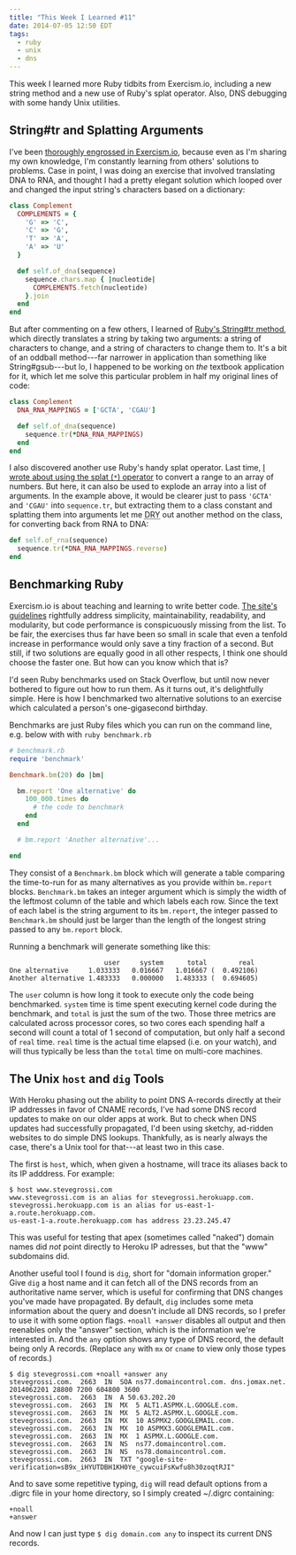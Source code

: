 ```yaml
---
title: "This Week I Learned #11"
date: 2014-07-05 12:50 EDT
tags:
  - ruby
  - unix
  - dns
---
```


This week I learned more Ruby tidbits from Exercism.io, including a new string method and a new use of Ruby's splat operator. Also, DNS debugging with some handy Unix utilities.

<!--more-->

## String#tr and Splatting Arguments

I've been [thoroughly engrossed in Exercism.io](/2014/06/20/collaborative-coding-with-exercism-io/), because even as I'm sharing my own knowledge, I'm constantly learning from others' solutions to problems. Case in point, I was doing an exercise that involved translating DNA to RNA, and thought I had a pretty elegant solution which looped over and changed the input string's characters based on a dictionary:

```ruby
class Complement
  COMPLEMENTS = {
    'G' => 'C',
    'C' => 'G',
    'T' => 'A',
    'A' => 'U'
  }

  def self.of_dna(sequence)
    sequence.chars.map { |nucleotide|
      COMPLEMENTS.fetch(nucleotide)
    }.join
  end
end
```

But after commenting on a few others, I learned of [Ruby's String#tr method](http://www.ruby-doc.org/core-2.1.2/String.html#method-i-tr), which directly translates a string by taking two arguments: a string of characters to change, and a string of characters to change them to. It's a bit of an oddball method---far narrower in application than something like String#gsub---but lo, I happened to be working on *the* textbook application for it, which let me solve this particular problem in half my original lines of code:

```ruby
class Complement
  DNA_RNA_MAPPINGS = ['GCTA', 'CGAU']

  def self.of_dna(sequence)
    sequence.tr(*DNA_RNA_MAPPINGS)
  end
end
```

I also discovered another use Ruby's handy splat operator. Last time, [I wrote about using the splat (`*`) operator](/2014/05/10/this-week-i-learned-10/) to convert a range to an array of numbers. But here, it can also be used to explode an array into a list of arguments. In the example above, it would be clearer just to pass `'GCTA'` and `'CGAU'` into `sequence.tr`, but extracting them to a class constant and splatting them into arguments let me <abbr title="Don’t repeat yourself">DRY</abbr> out another method on the class, for converting back from RNA to DNA:

```ruby
def self.of_rna(sequence)
  sequence.tr(*DNA_RNA_MAPPINGS.reverse)
end
```

## Benchmarking Ruby

Exercism.io is about teaching and learning to write better code. [The site's guidelines](http://help.exercism.io/nitpicking-code.html) rightfully address simplicity, maintainability, readability, and modularity, but code performance is conspicuously missing from the list. To be fair, the exercises thus far have been so small in scale that even a tenfold increase in performance would only save a tiny fraction of a second. But still, if two solutions are equally good in all other respects, I think one should choose the faster one. But how can you know which that is?

I'd seen Ruby benchmarks used on Stack Overflow, but until now never bothered to figure out how to run them. As it turns out, it's delightfully simple. Here is how I benchmarked two alternative solutions to an exercise which calculated a person's one-gigasecond birthday.

Benchmarks are just Ruby files which you can run on the command line, e.g. below with with `ruby benchmark.rb`

```ruby
# benchmark.rb
require 'benchmark'

Benchmark.bm(20) do |bm|

  bm.report 'One alternative' do
    100_000.times do
      # the code to benchmark
    end
  end

  # bm.report 'Another alternative'...

end
```

They consist of a `Benchmark.bm` block which will generate a table comparing the time-to-run for as many alternatives as you provide within `bm.report` blocks. `Benchmark.bm` takes an integer argument which is simply the width of the leftmost column of the table and which labels each row. Since the text of each label is the string argument to its `bm.report`, the integer passed to `Benchmark.bm` should just be larger than the length of the longest string passed to any `bm.report` block.

Running a benchmark will generate something like this:

                            user     system      total        real
    One alternative     1.033333   0.016667   1.016667 (  0.492106)
    Another alternative 1.483333   0.000000   1.483333 (  0.694605)

The `user` column is how long it took to execute only the code being benchmarked. `system` time is time spent executing kernel code during the benchmark, and `total` is just the sum of the two. Those three metrics are calculated across processor cores, so two cores each spending half a second will count a total of 1 second of computation, but only half a second of `real` time. `real` time is the actual time elapsed (i.e. on your watch), and will thus typically be less than the `total` time on multi-core machines.

## The Unix `host` and `dig` Tools

With Heroku phasing out the ability to point DNS A-records directly at their IP addresses in favor of CNAME records, I've had some DNS record updates to make on our older apps at work. But to check when DNS updates had successfully propagated, I'd been using sketchy, ad-ridden websites to do simple DNS lookups. Thankfully, as is nearly always the case, there's a Unix tool for that---at least two in this case.

The first is `host`, which, when given a hostname, will trace its aliases back to its IP adddress. For example:

    $ host www.stevegrossi.com
    www.stevegrossi.com is an alias for stevegrossi.herokuapp.com.
    stevegrossi.herokuapp.com is an alias for us-east-1-a.route.herokuapp.com.
    us-east-1-a.route.herokuapp.com has address 23.23.245.47

This was useful for testing that apex (sometimes called "naked") domain names did *not* point directly to Heroku IP adresses, but that the "www" subdomains did.

Another useful tool I found is `dig`, short for "domain information groper." Give `dig` a host name and it can fetch all of the DNS records from an authoritative name server, which is useful for confirming that DNS changes you've made have propagated. By default, `dig` includes some meta information about the query and doesn't include all DNS records, so I prefer to use it with some option flags. `+noall +answer` disables all output and then reenables only the "answer" section, which is the information we're interested in. And the `any` option shows any type of DNS record, the default being only A records. (Replace `any` with `mx` or `cname` to view only those types of records.)

    $ dig stevegrossi.com +noall +answer any
    stevegrossi.com.  2663  IN  SOA ns77.domaincontrol.com. dns.jomax.net. 2014062201 28800 7200 604800 3600
    stevegrossi.com.  2663  IN  A 50.63.202.20
    stevegrossi.com.  2663  IN  MX  5 ALT1.ASPMX.L.GOOGLE.com.
    stevegrossi.com.  2663  IN  MX  5 ALT2.ASPMX.L.GOOGLE.com.
    stevegrossi.com.  2663  IN  MX  10 ASPMX2.GOOGLEMAIL.com.
    stevegrossi.com.  2663  IN  MX  10 ASPMX3.GOOGLEMAIL.com.
    stevegrossi.com.  2663  IN  MX  1 ASPMX.L.GOOGLE.com.
    stevegrossi.com.  2663  IN  NS  ns77.domaincontrol.com.
    stevegrossi.com.  2663  IN  NS  ns78.domaincontrol.com.
    stevegrossi.com.  2663  IN  TXT "google-site-verification=sB9x_iHYUTDBH1KH0Ye_cywcuiFsKwfu8h30zoqtRJI"

And to save some repetitive typing, `dig` will read default options from a .digrc file in your home directory, so I simply created ~/.digrc containing:

    +noall
    +answer

And now I can just type `$ dig domain.com any` to inspect its current DNS records.
